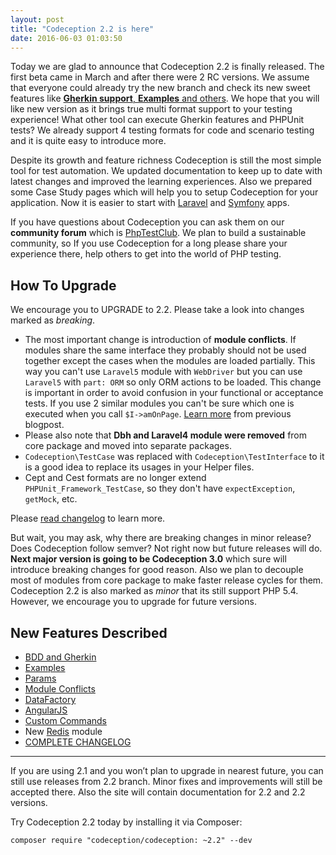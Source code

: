```yaml
---
layout: post
title: "Codeception 2.2 is here"
date: 2016-06-03 01:03:50
---
```


Today we are glad to announce that Codeception 2.2 is finally released. The first beta came in March and after there were 2 RC versions. We assume that everyone could already try the new branch and check its new sweet features like [**Gherkin support**, **Examples** and others](http://codeception.com/changelog). We hope that you will like new version as it brings true multi format support to your testing experience! What other tool can execute Gherkin features and PHPUnit tests? We already support 4 testing formats for code and scenario testing and it is quite easy to introduce more.

Despite its growth and feature richness Codeception is still the most simple tool for test automation. We updated documentation to keep up to date with latest changes and improved the learning experiences. Also we prepared some Case Study pages which will help you to setup Codeception for your application. Now it is easier to start with [Laravel](http://codeception.com/for/laravel) and [Symfony](http://codeception.com/for/symfony) apps.

If you have questions about Codeception you can ask them on our **community forum** which is [PhpTestClub](http://phptest.club). We plan to build a sustainable community, so If you use Codeception for a long please share your experience there, help others to get into the world of PHP testing.

## How To Upgrade

We encourage you to UPGRADE to 2.2. Please take a look into changes marked as *breaking*. 

* The most important change is introduction of **module conflicts**. If modules share the same interface they probably should not be used together except the cases when the modules are loaded partially. This way you can't use `Laravel5` module with `WebDriver` but you can use `Laravel5` with `part: ORM` so only ORM actions to be loaded. This change is important in order to avoid confusion in your functional or acceptance tests. If you use 2 similar modules you can't be sure which one is executed when you call `$I->amOnPage`. [Learn more](http://codeception.com/03-05-2016/codeception-2.2.-upcoming-features.html#conflicts) from previous blogpost.
* Please also note that **Dbh and Laravel4 module were removed** from core package and moved into separate packages. 
* `Codeception\TestCase` was replaced with `Codeception\TestInterface` to it is a good idea to replace its usages in your Helper files.
* Cept and Cest formats are no longer extend `PHPUnit_Framework_TestCase`, so they don't have `expectException`, `getMock`, etc.

Please [read changelog](http://codeception.com/changelog) to learn more.

But wait, you may ask, why there are breaking changes in minor release? Does Codeception follow semver? 
Not right now but future releases will do. **Next major version is going to be Codeception 3.0** which sure will introduce breaking changes for good reason. Also we plan to decouple most of modules from core package to make faster release cycles for them. Codeception 2.2 is also marked as *minor* that its still support PHP 5.4. However, we encourage you to upgrade for future versions.

## New Features Described

* [BDD and Gherkin](http://codeception.com/docs/07-BDD)
* [Examples](http://codeception.com/docs/07-AdvancedUsage#Examples)
* [Params](http://codeception.com/docs/06-ModulesAndHelpers#Dynamic-Configuration-With-Params)
* [Module Conflicts](http://codeception.com/docs/06-ModulesAndHelpers#Module-Conflicts)
* [DataFactory](http://codeception.com/docs/09-Data#DataFactory)
* [AngularJS](http://codeception.com/docs/03-AcceptanceTests#AngularJS-Testing)
* [Custom Commands](http://codeception.com/docs/08-Customization#Custom-Commands)
* New [Redis](http://codeception.com/docs/modules/Redis) module
* [COMPLETE CHANGELOG](http://codeception.com/changelog)


---

If you are using 2.1 and you won’t plan to upgrade in nearest future, you can still use releases from 2.2 branch. Minor fixes and improvements will still be accepted there. Also the site will contain documentation for 2.2 and 2.2 versions.

Try Codeception 2.2 today by installing it via Composer:

```
composer require "codeception/codeception: ~2.2" --dev
```

